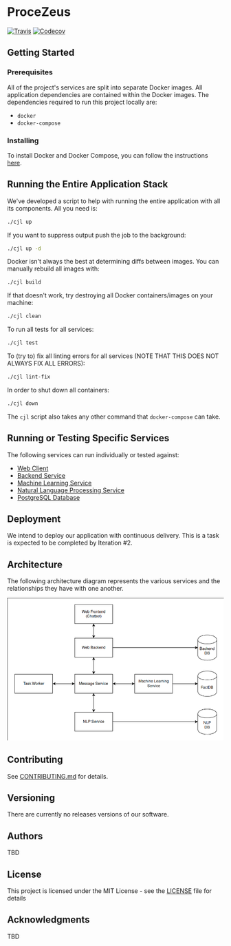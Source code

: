 # ProceZeus

[![Travis](https://img.shields.io/travis/Cyberjusticelab/JusticeAI.svg)](https://travis-ci.org/Cyberjusticelab/JusticeAI/) [![Codecov](https://img.shields.io/codecov/c/github/codecov/example-python.svg)](https://codecov.io/gh/Cyberjusticelab/JusticeAI)

## Getting Started

### Prerequisites

All of the project's services are split into separate Docker images. All application dependencies are contained within the Docker images. The dependencies required to run this project locally are:

- `docker`
- `docker-compose`

### Installing

To install Docker and Docker Compose, you can follow the instructions [here](https://docs.docker.com/).

## Running the Entire Application Stack

We've developed a script to help with running the entire application with all its components. All you need is:

```bash
./cjl up
```

If you want to suppress output push the job to the background:

```bash
./cjl up -d
```

Docker isn't always the best at determining diffs between images. You can manually rebuild all images with:

```bash
./cjl build
```

If that doesn't work, try destroying all Docker containers/images on your machine:

```bash
./cjl clean
```

To run all tests for all services:

```bash
./cjl test
```

To (try to) fix all linting errors for all services (NOTE THAT THIS DOES NOT ALWAYS FIX ALL ERRORS):

```bash
./cjl lint-fix
```

In order to shut down all containers:

```bash
./cjl down
```

The `cjl` script also takes any other command that `docker-compose` can take.

## Running or Testing Specific Services

The following services can run individually or tested against:
- [Web Client](src/web_client/README.md)
- [Backend Service](src/backend_service/README.md)
- [Machine Learning Service](src/ml_service/README.md)
- [Natural Language Processing Service](src/nlp_service/README.md)
- [PostgreSQL Database](src/postgresql_db/README.md)

## Deployment

We intend to deploy our application with continuous delivery. This is a task is expected to be completed by Iteration #2.

## Architecture

The following architecture diagram represents the various services and the relationships they have with one another.

![High Level Architecture](/images/high-level-architecture.png)

## Contributing
See [CONTRIBUTING.md](CONTRIBUTING.md) for details.

## Versioning

There are currently no releases versions of our software.

## Authors

TBD

## License

This project is licensed under the MIT License - see the [LICENSE](LICENSE) file for details

## Acknowledgments

TBD
